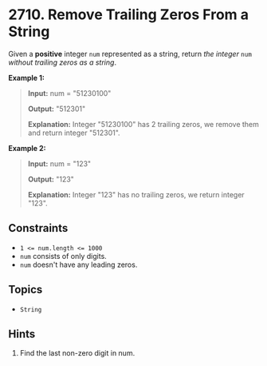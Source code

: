 # 2710. Remove Trailing Zeros From a String

Given a **positive** integer `num` represented as a string, return _the integer_ `num` _without trailing zeros as a string_.

**Example 1:**

> **Input:** num = "51230100"
>
>**Output:** "512301"
>
>**Explanation:** Integer "51230100" has 2 trailing zeros, we remove them and return integer "512301".

**Example 2:**

>**Input:** num = "123"
>
>**Output:** "123"
>
>**Explanation:** Integer "123" has no trailing zeros, we return integer "123".

## Constraints

* `1 <= num.length <= 1000`
* `num` consists of only digits.
* `num` doesn't have any leading zeros.

## Topics

* `String`

## Hints

1. Find the last non-zero digit in num.
